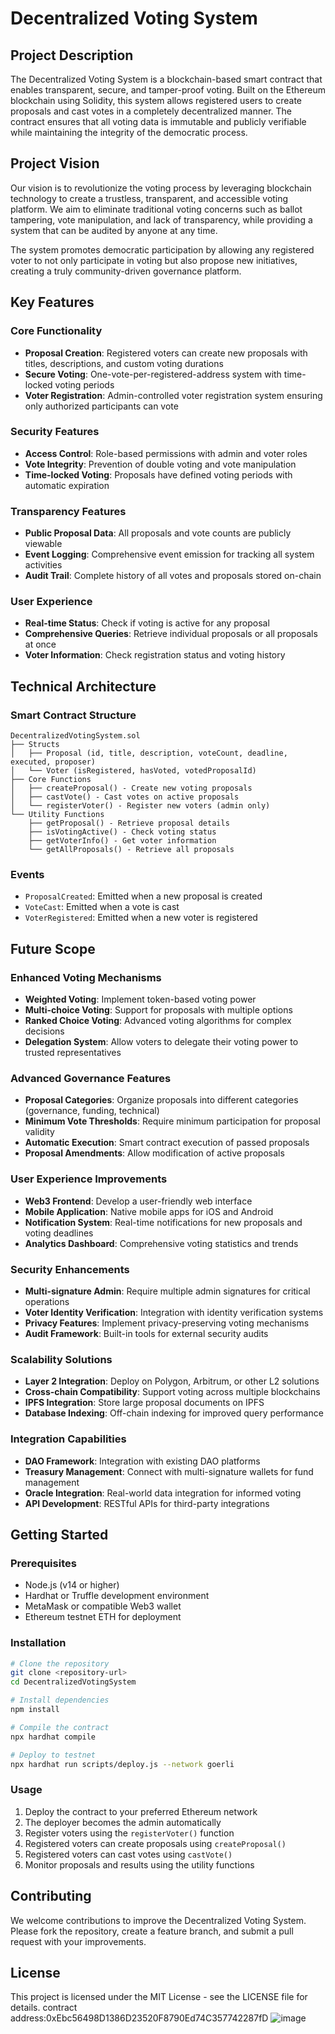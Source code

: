 # Decentralized Voting System

## Project Description

The Decentralized Voting System is a blockchain-based smart contract that enables transparent, secure, and tamper-proof voting. Built on the Ethereum blockchain using Solidity, this system allows registered users to create proposals and cast votes in a completely decentralized manner. The contract ensures that all voting data is immutable and publicly verifiable while maintaining the integrity of the democratic process.

## Project Vision

Our vision is to revolutionize the voting process by leveraging blockchain technology to create a trustless, transparent, and accessible voting platform. We aim to eliminate traditional voting concerns such as ballot tampering, vote manipulation, and lack of transparency, while providing a system that can be audited by anyone at any time.

The system promotes democratic participation by allowing any registered voter to not only participate in voting but also propose new initiatives, creating a truly community-driven governance platform.

## Key Features

### Core Functionality
- **Proposal Creation**: Registered voters can create new proposals with titles, descriptions, and custom voting durations
- **Secure Voting**: One-vote-per-registered-address system with time-locked voting periods
- **Voter Registration**: Admin-controlled voter registration system ensuring only authorized participants can vote

### Security Features
- **Access Control**: Role-based permissions with admin and voter roles
- **Vote Integrity**: Prevention of double voting and vote manipulation
- **Time-locked Voting**: Proposals have defined voting periods with automatic expiration

### Transparency Features
- **Public Proposal Data**: All proposals and vote counts are publicly viewable
- **Event Logging**: Comprehensive event emission for tracking all system activities
- **Audit Trail**: Complete history of all votes and proposals stored on-chain

### User Experience
- **Real-time Status**: Check if voting is active for any proposal
- **Comprehensive Queries**: Retrieve individual proposals or all proposals at once
- **Voter Information**: Check registration status and voting history

## Technical Architecture

### Smart Contract Structure
```
DecentralizedVotingSystem.sol
├── Structs
│   ├── Proposal (id, title, description, voteCount, deadline, executed, proposer)
│   └── Voter (isRegistered, hasVoted, votedProposalId)
├── Core Functions
│   ├── createProposal() - Create new voting proposals
│   ├── castVote() - Cast votes on active proposals
│   └── registerVoter() - Register new voters (admin only)
└── Utility Functions
    ├── getProposal() - Retrieve proposal details
    ├── isVotingActive() - Check voting status
    ├── getVoterInfo() - Get voter information
    └── getAllProposals() - Retrieve all proposals
```

### Events
- `ProposalCreated`: Emitted when a new proposal is created
- `VoteCast`: Emitted when a vote is cast
- `VoterRegistered`: Emitted when a new voter is registered

## Future Scope

### Enhanced Voting Mechanisms
- **Weighted Voting**: Implement token-based voting power
- **Multi-choice Voting**: Support for proposals with multiple options
- **Ranked Choice Voting**: Advanced voting algorithms for complex decisions
- **Delegation System**: Allow voters to delegate their voting power to trusted representatives

### Advanced Governance Features
- **Proposal Categories**: Organize proposals into different categories (governance, funding, technical)
- **Minimum Vote Thresholds**: Require minimum participation for proposal validity
- **Automatic Execution**: Smart contract execution of passed proposals
- **Proposal Amendments**: Allow modification of active proposals

### User Experience Improvements
- **Web3 Frontend**: Develop a user-friendly web interface
- **Mobile Application**: Native mobile apps for iOS and Android
- **Notification System**: Real-time notifications for new proposals and voting deadlines
- **Analytics Dashboard**: Comprehensive voting statistics and trends

### Security Enhancements
- **Multi-signature Admin**: Require multiple admin signatures for critical operations
- **Voter Identity Verification**: Integration with identity verification systems
- **Privacy Features**: Implement privacy-preserving voting mechanisms
- **Audit Framework**: Built-in tools for external security audits

### Scalability Solutions
- **Layer 2 Integration**: Deploy on Polygon, Arbitrum, or other L2 solutions
- **Cross-chain Compatibility**: Support voting across multiple blockchains
- **IPFS Integration**: Store large proposal documents on IPFS
- **Database Indexing**: Off-chain indexing for improved query performance

### Integration Capabilities
- **DAO Framework**: Integration with existing DAO platforms
- **Treasury Management**: Connect with multi-signature wallets for fund management
- **Oracle Integration**: Real-world data integration for informed voting
- **API Development**: RESTful APIs for third-party integrations

## Getting Started

### Prerequisites
- Node.js (v14 or higher)
- Hardhat or Truffle development environment
- MetaMask or compatible Web3 wallet
- Ethereum testnet ETH for deployment

### Installation
```bash
# Clone the repository
git clone <repository-url>
cd DecentralizedVotingSystem

# Install dependencies
npm install

# Compile the contract
npx hardhat compile

# Deploy to testnet
npx hardhat run scripts/deploy.js --network goerli
```

### Usage
1. Deploy the contract to your preferred Ethereum network
2. The deployer becomes the admin automatically
3. Register voters using the `registerVoter()` function
4. Registered voters can create proposals using `createProposal()`
5. Registered voters can cast votes using `castVote()`
6. Monitor proposals and results using the utility functions

## Contributing
We welcome contributions to improve the Decentralized Voting System. Please fork the repository, create a feature branch, and submit a pull request with your improvements.

## License
This project is licensed under the MIT License - see the LICENSE file for details.
contract address:0xEbc56498D1386D23520F8790Ed74C357742287fD
![image](https://github.com/user-attachments/assets/cffeebe9-bff0-4bf2-a584-7e4eadf065a6)
